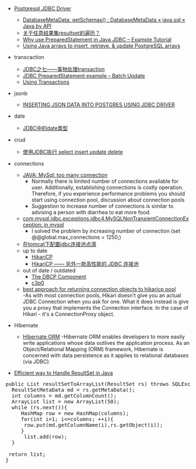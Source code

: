  - [Postgresql JDBC Driver](https://jdbc.postgresql.org/documentation/documentation.html)
    - [DatabaseMetaData: getSchemas() : DatabaseMetaData « java.sql « Java by API](http://www.java2s.com/Code/JavaAPI/java.sql/DatabaseMetaDatagetSchemas.htm)
    - [关于任意结果集resultset的遍历？](http://www.iteye.com/problems/61152)
    - [Why use PreparedStatement in Java JDBC – Example Tutorial](http://javarevisited.blogspot.com/2012/03/why-use-preparedstatement-in-java-jdbc.html)
    - [Using Java arrays to insert, retrieve, & update PostgreSQL arrays](http://blog.2ndquadrant.com/using-java-arrays-to-insert-retrieve-update-postgresql-arrays/)
 - transcaction
    - [JDBC之七——事物处理transaction ](http://blog.sina.com.cn/s/blog_885b4ace0100z92z.html)
    - [JDBC PreparedStatement example – Batch Update](http://www.mkyong.com/jdbc/jdbc-preparedstatement-example-batch-update/)
    - [Using Transactions](https://docs.oracle.com/javase/tutorial/jdbc/basics/transactions.html)
 - jsonb
    - [INSERTING JSON DATA INTO POSTGRES USING JDBC DRIVER](http://www.pateldenish.com/2013/05/inserting-json-data-into-postgres-using-jdbc-driver.html)
 - date
    - [JDBC中的date类型 ](http://blog.163.com/qiuzhixin_momo/blog/static/350708652011430102751595/)
 - crud 
    - [使用JDBC执行 select insert update delete](http://yuncode.net/code/c_53e113f867bb427)
 - connections
     - [JAVA: MySql: too many connection](http://stackoverflow.com/questions/11564000/java-mysql-too-many-connection)
        - Normally there is limited number of connections available for user. Additionally, establishing connections is costly operation. Therefore, if you experience performance problems you should start using connection pool, discussion about connection pools
        - Suggestion to increase number of connections is similar to advising a person with diarrhea to eat more food.
     - [com.mysql.jdbc.exceptions.jdbc4.MySQLNonTransientConnectionException: in mysql](http://stackoverflow.com/questions/1392304/com-mysql-jdbc-exceptions-jdbc4-mysqlnontransientconnectionexception-in-mysql/1392333#1392333)
        - I solved the problem by increasing number of connection (set @@global.max_connections = 1250;)
     - [在tomcat下配置jdbc连接池点滴](http://www.cnblogs.com/ventry/archive/2012/03/13/2394047.html)
     - up to date
        - [HikariCP](https://github.com/brettwooldridge/HikariCP)
        - [HikariCP —— 另外一款高性能的 JDBC 连接池](http://www.tuicool.com/articles/mMneMv)
     - out of date / outdated
        - [The DBCP Component](http://commons.apache.org/proper/commons-dbcp/)
        - [c3p0](https://github.com/swaldman/c3p0)
     - [best approach for returning connection objects to hikaricp pool](http://stackoverflow.com/questions/25367261/best-approach-for-returning-connection-objects-to-hikaricp-pool)   
        -As with most connection pools, Hikari doesn't give you an actual JDBC Connection when you ask for one. What it does instead is give you a proxy that implements the Connection interface. In the case of Hikari - it's a ConnectionProxy object.
        
 - Hibernate
    - [Hibernate ORM](http://hibernate.org/orm/)
        -Hibernate ORM enables developers to more easily write applications whose data outlives the application process. As an Object/Relational Mapping (ORM) framework, Hibernate is concerned with data persistence as it applies to relational databases (via JDBC). 
        
 - [Efficient way to Handle ResultSet in Java](http://stackoverflow.com/questions/7507121/efficient-way-to-handle-resultset-in-java)
<pre>
public List resultSetToArrayList(ResultSet rs) throws SQLException{
  ResultSetMetaData md = rs.getMetaData();
  int columns = md.getColumnCount();
  ArrayList list = new ArrayList(50);
  while (rs.next()){
     HashMap row = new HashMap(columns);
     for(int i=1; i<=columns; ++i){           
      row.put(md.getColumnName(i),rs.getObject(i));
     }
      list.add(row);
  }

 return list;
}
</pre>